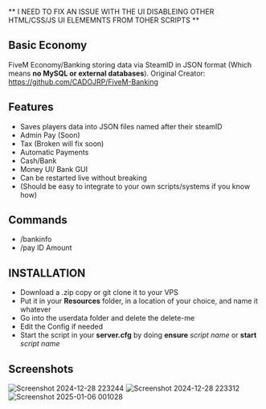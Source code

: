 ** I NEED TO FIX AN ISSUE WITH THE UI DISABLEING OTHER HTML/CSS/JS UI ELEMEMNTS FROM TOHER SCRIPTS **

## Basic Economy
FiveM Economy/Banking storing data via SteamID in JSON format (Which means **no MySQL or external databases**). Original Creator: https://github.com/CADOJRP/FiveM-Banking

## Features
* Saves players data into JSON files named after their steamID
* Admin Pay (Soon)
* Tax (Broken will fix soon)
* Automatic Payments
* Cash/Bank
* Money UI/ Bank GUI
* Can be restarted live without breaking
* (Should be easy to integrate to your own scripts/systems if you know how)

## Commands
* /bankinfo
* /pay ID Amount

## INSTALLATION
* Download a .zip copy or git clone it to your VPS
* Put it in your **Resources** folder, in a location of your choice, and name it whatever
* Go into the userdata folder and delete the delete-me
* Edit the Config if needed
* Start the script in your **server.cfg** by doing **ensure** *script name* or **start** *script name*

## Screenshots
![Screenshot 2024-12-28 223244](https://github.com/user-attachments/assets/6102af3e-fca7-4eca-a8b2-95c2d949a59b)
![Screenshot 2024-12-28 223312](https://github.com/user-attachments/assets/5c109d3c-03f0-40dc-a613-df97c4658d51)
![Screenshot 2025-01-06 001028](https://github.com/user-attachments/assets/047a858f-181e-4ddb-be54-57c33c4cf3a4)
